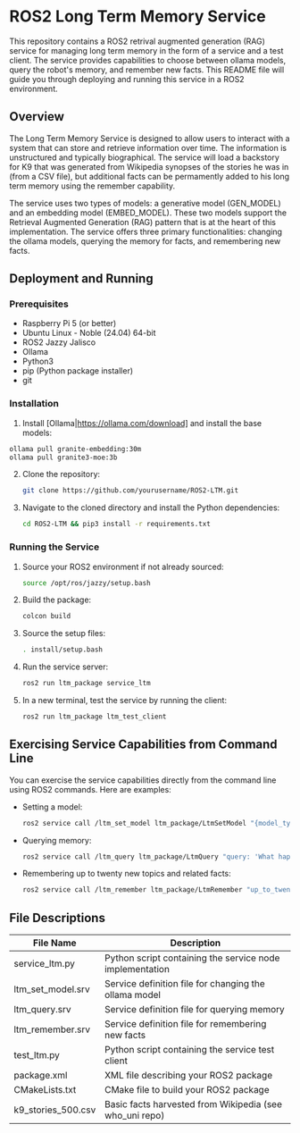# ROS2 Long Term Memory Service

This repository contains a ROS2 retrival augmented generation (RAG) service for managing long term memory in the form of a service and a test client. The service provides capabilities to choose between ollama models, query the robot's memory, and remember new facts. This README file will guide you through deploying and running this service in a ROS2 environment.

## Overview

The Long Term Memory Service is designed to allow users to interact with a system that can store and retrieve information over time. The information is unstructured and typically biographical. The service will load a backstory for K9 that was generated from Wikipedia synopses of the stories he was in (from a CSV file), but additional facts can be permamently added to his long term memory using the remember capability.

The service uses two types of models: a generative model (GEN_MODEL) and an embedding model (EMBED_MODEL). These two models support the Retrieval Augmented Generation (RAG) pattern that is at the heart of this implementation. The service offers three primary functionalities: changing the ollama models, querying the memory for facts, and remembering new facts.

## Deployment and Running

### Prerequisites
- Raspberry Pi 5 (or better)
- Ubuntu Linux - Noble (24.04) 64-bit
- ROS2 Jazzy Jalisco
- Ollama
- Python3
- pip (Python package installer)
- git

### Installation
1. Install [Ollama|https://ollama.com/download] and install the base models:
```bash
ollama pull granite-embedding:30m
ollama pull granite3-moe:3b
```
2. Clone the repository:
   ```bash
   git clone https://github.com/yourusername/ROS2-LTM.git
   ```
3. Navigate to the cloned directory and install the Python dependencies:
   ```bash
   cd ROS2-LTM && pip3 install -r requirements.txt
   ```

### Running the Service
1. Source your ROS2 environment if not already sourced:
   ```bash
   source /opt/ros/jazzy/setup.bash
   ```
2. Build the package:
   ```bash
   colcon build
   ```
3. Source the setup files:
   ```bash
   . install/setup.bash
   ```
4. Run the service server:
   ```bash
   ros2 run ltm_package service_ltm
   ```
5. In a new terminal, test the service by running the client:
   ```bash
   ros2 run ltm_package ltm_test_client
   ```

## Exercising Service Capabilities from Command Line
You can exercise the service capabilities directly from the command line using ROS2 commands. Here are examples:
- Setting a model:
  ```bash
  ros2 service call /ltm_set_model ltm_package/LtmSetModel "{model_type: EMBED_MODEL, model_name: 'nomic-embed-text'}"
  ```
- Querying memory:
  ```bash
  ros2 service call /ltm_query ltm_package/LtmQuery "query: 'What happened to the parrot?'"
  ```
- Remembering up to twenty new topics and related facts:
  ```bash
  ros2 service call /ltm_remember ltm_package/LtmRemember "up_to_twenty_topics_of_512_chars: ['your_topic','your_topic_2', 'your_topic_n']"
  ```

## File Descriptions

| File Name            | Description                                               |
|----------------------|-----------------------------------------------------------|
| service_ltm.py       | Python script containing the service node implementation  |
| ltm_set_model.srv    | Service definition file for changing the ollama model              |
| ltm_query.srv        | Service definition file for querying memory               |
| ltm_remember.srv     | Service definition file for remembering new facts         |
| test_ltm.py          | Python script containing the service test client          |
| package.xml          | XML file describing your ROS2 package                     |
| CMakeLists.txt       | CMake file to build your ROS2 package                     |
| k9_stories_500.csv   | Basic facts harvested from Wikipedia (see who_uni repo)   |
